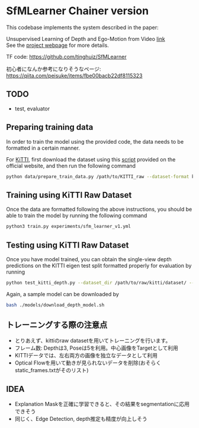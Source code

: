 # SfMLearner Chainer version
This codebase implements the system described in the paper:

Unsupervised Learning of Depth and Ego-Motion from Video [link](https://people.eecs.berkeley.edu/~tinghuiz/projects/SfMLearner/)  
See the [project webpage](https://people.eecs.berkeley.edu/~tinghuiz/projects/SfMLearner/) for more details.

TF code: https://github.com/tinghuiz/SfMLearner

初心者になんか参考になりそうなページ: https://qiita.com/peisuke/items/fbe00bacb22df8115323

## TODO
- test, evaluator

## Preparing training data
In order to train the model using the provided code, the data needs to be formatted in a certain manner.

For [KiTTI](http://www.cvlibs.net/datasets/kitti/raw_data.php), first download the dataset using this [script](http://www.cvlibs.net/download.php?file=raw_data_downloader.zip) provided on the official website, and then run the following command
```bash
python data/prepare_train_data.py /path/to/KITTI_raw --dataset-format kitti --static-frames ./data/static_frames.txt  --dump-root /path/to/KITTI_formatted --height 128 --width 416 --num-threads 8
```

## Training using KiTTI Raw Dataset
Once the data are formatted following the above instructions, you should be able to train the model by running the following command
```bash
python3 train.py experiments/sfm_learner_v1.yml
```


## Testing using KiTTI Raw Dataset
Once you have model trained, you can obtain the single-view depth predictions on the KITTI eigen test split formatted properly for evaluation by running
```bash
python test_kitti_depth.py --dataset_dir /path/to/raw/kitti/dataset/ --output_dir /path/to/output/directory --ckpt_file /path/to/pre-trained/model/file/
```
Again, a sample model can be downloaded by
```bash
bash ./models/download_depth_model.sh
```


## トレーニングする際の注意点
- とりあえず、kittiのraw datasetを用いてトレーニングを行います。
- フレーム数: Depthは3, Poseは5を利用。中心画像をTargetとして利用
- KITTIデータでは、左右両方の画像を独立なデータとして利用
- Optical Flowを用いて動きが見られないデータを削除(おそらくstatic_frames.txtがそのリスト)

## IDEA
- Explanation Maskを正確に学習できると、その結果をsegmentationに応用できそう
- 同じく、Edge Detection, depth推定も精度が向上しそう

